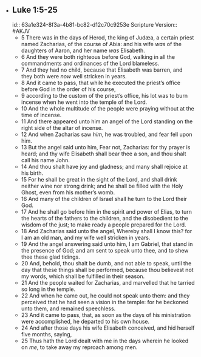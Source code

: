 - ## Luke 1:5-25
  id:: 63a1e324-8f3a-4b81-bc82-d12c70c9253e
  Scripture Version:: #AKJV
	- 5 There was in the days of Herod, the king of Judæa, a certain priest named Zacharias, of the course of Abia: and his wife *was* of the daughters of Aaron, and her name *was* Elisabeth.
	- 6 And they were both righteous before God, walking in all the commandments and ordinances of the Lord blameless.
	- 7 And they had no child, because that Elisabeth was barren, and they both were *now* well stricken in years.
	- 8 And it came to pass, that while he executed the priest’s office before God in the order of his course,
	- 9 according to the custom of the priest’s office, his lot was to burn incense when he went into the temple of the Lord.
	- 10 And the whole multitude of the people were praying without at the time of incense.
	- 11 And there appeared unto him an angel of the Lord standing on the right side of the altar of incense.
	- 12 And when Zacharias saw *him*, he was troubled, and fear fell upon him.
	- 13 But the angel said unto him, Fear not, Zacharias: for thy prayer is heard; and thy wife Elisabeth shall bear thee a son, and thou shalt call his name John.
	- 14 And thou shalt have joy and gladness; and many shall rejoice at his birth.
	- 15 For he shall be great in the sight of the Lord, and shall drink neither wine nor strong drink; and he shall be filled with the Holy Ghost, even from his mother’s womb.
	- 16 And many of the children of Israel shall he turn to the Lord their God.
	- 17 And he shall go before him in the spirit and power of Elias, to turn the hearts of the fathers to the children, and the disobedient to the wisdom of the just; to make ready a people prepared for the Lord.
	- 18 And Zacharias said unto the angel, Whereby shall I know this? for I am an old man, and my wife well stricken in years.
	- 19 And the angel answering said unto him, I am Gabriel, that stand in the presence of God; and am sent to speak unto thee, and to shew thee these glad tidings.
	- 20 And, behold, thou shalt be dumb, and not able to speak, until the day that these things shall be performed, because thou believest not my words, which shall be fulfilled in their season.
	- 21 And the people waited for Zacharias, and marvelled that he tarried so long in the temple.
	- 22 And when he came out, he could not speak unto them: and they perceived that he had seen a vision in the temple: for he beckoned unto them, and remained speechless.
	- 23 And it came to pass, that, as soon as the days of his ministration were accomplished, he departed to his own house.
	- 24 And after those days his wife Elisabeth conceived, and hid herself five months, saying,
	- 25 Thus hath the Lord dealt with me in the days wherein he looked on *me*, to take away my reproach among men.